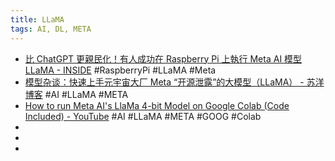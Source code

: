 ```yaml
---
title: LLaMA
tags: AI, DL, META
---
```


- [比 ChatGPT 更親民化！有人成功在 Raspberry Pi 上執行 Meta AI 模型 LLaMA - INSIDE](https://www.inside.com.tw/article/31001-Meta-AI-LLaMA-Raspberry-Pi) #RaspberryPi #LLaMA #Meta
- [模型杂谈：快速上手元宇宙大厂 Meta “开源泄露”的大模型（LLaMA） - 苏洋博客](https://soulteary.com/2023/03/09/quick-start-llama-model-created-by-meta-research.html) #AI #LLaMA #META
- [How to run Meta AI's LlaMa 4-bit Model on Google Colab (Code Included) - YouTube](https://www.youtube.com/watch?v=OtAZHHyJSqU) #AI #LLaMA #META #GOOG #Colab
-
-
-
